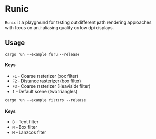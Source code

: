 # Runic

`Runic` is a playground for testing out different path rendering approaches with focus on anti-aliasing quality on low dpi displays.


## Usage

```
cargo run --example furu --release
```
#### Keys
- `F1` - Coarse rasterizer (box filter)
- `F2` - Distance rasterizer (box filter)
- `F3` - Coarse rasterizer (Heaviside filter)
- `1` - Default scene (two triangles)

```
cargo run --example filters --release
```
#### Keys
- `B` - Tent filter
- `N` - Box filter
- `M` - Lanzcos filter


